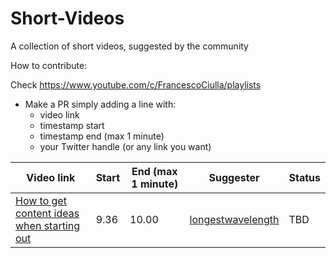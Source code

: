 # Short-Videos
A collection of short videos, suggested by the community

How to contribute:

Check https://www.youtube.com/c/FrancescoCiulla/playlists

- Make a PR simply adding a line with:
  - video link
  - timestamp start
  - timestamp end (max 1 minute)
  - your Twitter handle (or any link you want)

| Video link | Start | End (max 1 minute)| Suggester | Status |
|--- |--- |--- |--- |--- |
|[How to get content ideas when starting out](https://www.youtube.com/watch?v=jp3wuk9Ut2U)|9.36 |10.00 |[longestwavelength](https://twitter.com/longestwavelen) |TBD |
